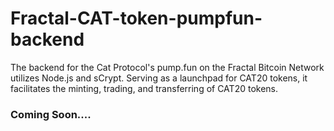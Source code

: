 # Fractal-CAT-token-pumpfun-backend
The backend for the Cat Protocol's pump.fun on the Fractal Bitcoin Network utilizes Node.js and sCrypt. Serving as a launchpad for CAT20 tokens, it facilitates the minting, trading, and transferring of CAT20 tokens.  

### Coming Soon....
